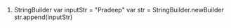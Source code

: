 1. StringBuilder
   var inputStr = "Pradeep"
   var str = StringBuilder.newBuilder
   str.append(inputStr)